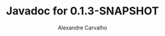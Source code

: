 ---
title: Javadoc for 0.1.3-SNAPSHOT
author: Alexandre Carvalho
menu_title: 0.1.3-SNAPSHOT
category: javadoc_docs
layout: iframe
iframe_url: /docs/0.1.3-SNAPSHOT/site/apidocs/index.html
order: 5
---